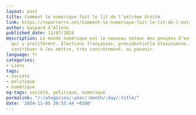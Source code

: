```yaml
---
layout: post
title: Comment le numérique fait le lit de l’extrême droite
link: https://reporterre.net/Comment-le-numerique-fait-le-lit-de-l-extreme-droite
author: Gaspard d’Allens
published_date: 13/07/2024
description: Le monde numérique est le nouveau moteur des pensées d’extrême droite
  qui y prolifèrent. Élections françaises, présidentielle étasunienne... il pourrait
  contribuer à les mettre, très concrètement, au pouvoir.
language: fr
categories:
- Liens
tags:
- société
- politique
- numérique
og-tags: société, politique, numérique
permalink: "/:categories/:year/:month/:day/:title/"
date: '2024-11-05 20:55:44 +0100'
---
```

